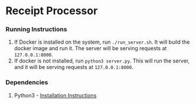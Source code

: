 # Receipt Processor

### Running Instructions

1. If Docker is installed on the system, run `./run_server.sh`. It will build the docker image and run it. The server will be serving requests at `127.0.0.1:8000`.
2. If docker is not installed, run `python3 server.py`. This will run the server, and it will be serving requests at `127.0.0.1:8000`.

### Dependencies
1. Python3 - [Installation Instructions](https://docs.python-guide.org/starting/install3/linux/)
